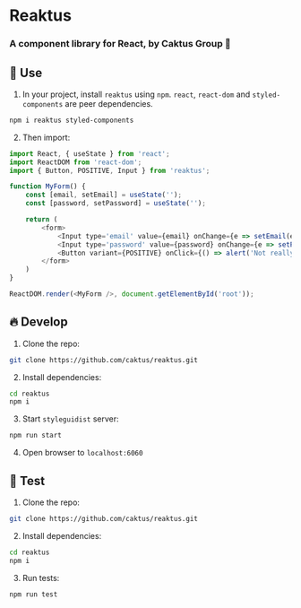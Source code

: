 # Reaktus
### A component library for React, by Caktus Group 🌵

## 🚀 Use
1. In your project, install `reaktus` using `npm`. `react`, `react-dom` and `styled-components` are peer dependencies.
```bash
npm i reaktus styled-components
```
  
2. Then import:
```javascript
import React, { useState } from 'react';
import ReactDOM from 'react-dom';
import { Button, POSITIVE, Input } from 'reaktus';

function MyForm() {
    const [email, setEmail] = useState('');
    const [password, setPassword] = useState('');

    return (
        <form>
            <Input type='email' value={email} onChange={e => setEmail(e.target.value)} label="Email" />
            <Input type='password' value={password} onChange={e => setPassword(e.target.value)} label="Password" />
            <Button variant={POSITIVE} onClick={() => alert('Not really logging in.')}>Log in!</Button>
        </form>
    )
}

ReactDOM.render(<MyForm />, document.getElementById('root'));
```
  
  
## 🔥 Develop
1. Clone the repo:
```bash
git clone https://github.com/caktus/reaktus.git
```
  
2. Install dependencies:
```bash
cd reaktus
npm i
```
  
3. Start `styleguidist` server:
```bash
npm run start
```

4. Open browser to `localhost:6060`


## 🔨 Test
1. Clone the repo:
```bash
git clone https://github.com/caktus/reaktus.git
```
  
2. Install dependencies:
```bash
cd reaktus
npm i
```

3. Run tests:
```bash
npm run test
```
